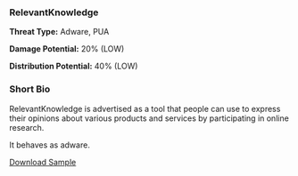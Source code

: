 ### **RelevantKnowledge**

**Threat Type:** Adware, PUA




**Damage Potential:** 20% (LOW)

**Distribution Potential:** 40% (LOW)


### **Short Bio**
RelevantKnowledge is advertised as a tool that people can use to express their opinions about various products and services by participating in online research.

It behaves as adware.

[Download Sample](https://mega.nz/file/Vbth0Y7T#fi7ebWfsg82IZLsGiwZH40FcgDeR77wU714ivNGGxtk)



